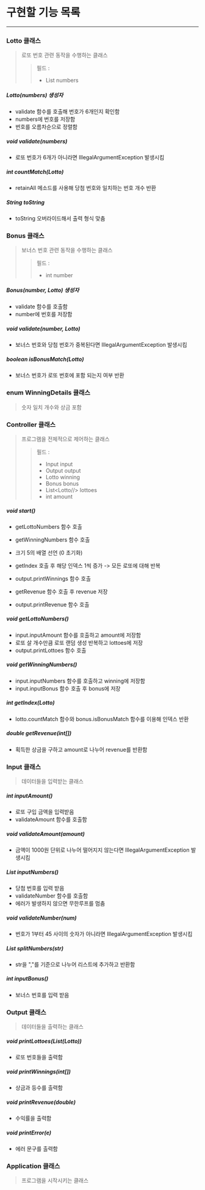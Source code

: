 # 구현할 기능 목록
<hr/>

### Lotto 클래스
> 로또 번호 관련 동작을 수행하는 클래스
> > 필드 :
> > + List numbers

##### Lotto(numbers) 생성자
+ validate 함수를 호출해 번호가 6개인지 확인함
+ numbers에 번호를 저장함
+ 번호를 오름차순으로 정렬함

##### void validate(numbers)  
+ 로또 번호가 6개가 아니라면 IllegalArgumentException 발생시킴

##### int countMatch(Lotto)
+ retainAll 메소드를 사용해 당첨 번호와 일치하는 번호 개수 반환

##### String toString
+ toString 오버라이드해서 출력 형식 맞춤

### Bonus 클래스
> 보너스 번호 관련 동작을 수행하는 클래스
> > 필드 :
> > + int number

##### Bonus(number, Lotto) 생성자
+ validate 함수를 호출함
+ number에 번호를 저장함

##### void validate(number, Lotto)
+ 보너스 번호와 당첨 번호가 중복된다면 IllegalArgumentException 발생시킴

##### boolean isBonusMatch(Lotto)
+ 보너스 번호가 로또 번호에 포함 되는지 여부 반환

### enum WinningDetails 클래스
> 숫자 일치 개수와 상금 포함

### Controller 클래스
> 프로그램을 전체적으로 제어하는 클래스
> > 필드 :
> > + Input input
> > + Output output
> > + Lotto winning
> > + Bonus bonus
> > + List<Lotto//> lottoes
> > + int amount

##### void start()
+ getLottoNumbers 함수 호출
+ getWinningNumbers 함수 호출

+ 크기 5의 배열 선언 (0 초기화)
+ getIndex 호출 후 해당 인덱스 1씩 증가 -> 모든 로또에 대해 반복
+ output.printWinnings 함수 호출
+ getRevenue 함수 호출 후 revenue 저장
+ output.printRevenue 함수 호출

##### void getLottoNumbers()
+ input.inputAmount 함수를 호출하고 amount에 저장함
+ 로또 살 개수만큼 로또 랜덤 생성 반복하고 lottoes에 저장
+ output.printLottoes 함수 호출

##### void getWinningNumbers()
+ input.inputNumbers 함수를 호출하고 winning에 저장함
+ input.inputBonus 함수 호출 후 bonus에 저장

##### int getIndex(Lotto)
+ lotto.countMatch 함수와 bonus.isBonusMatch 함수를 이용해 인덱스 반환

##### double getRevenue(int[])
+ 획득한 상금을 구하고 amount로 나누어 revenue를 반환함

### Input 클래스
> 데이터들을 입력받는 클래스

##### int inputAmount()
+ 로또 구입 금액을 입력받음
+ validateAmount 함수를 호출함

##### void validateAmount(amount)
+ 금액이 1000원 단위로 나누어 떨어지지 않는다면 IllegalArgumentException 발생시킴

##### List inputNumbers()
+ 당첨 번호를 입력 받음
+ validateNumber 함수를 호출함
+ 에러가 발생하지 않으면 무한루프를 멈춤

##### void validateNumber(num)
+ 번호가 1부터 45 사이의 숫자가 아니라면 IllegalArgumentException 발생시킴

##### List splitNumbers(str)
+ str을 ","를 기준으로 나누어 리스트에 추가하고 반환함

##### int inputBonus()
+ 보너스 번호를 입력 받음

### Output 클래스
> 데이터들을 출력하는 클래스

##### void printLottoes(List(Lotto))
+ 로또 번호들을 출력함

##### void printWinnings(int[])
+ 상금과 등수를 출력함

##### void printRevenue(double)
+ 수익률을 출력함

##### void printError(e)
+ 에러 문구를 출력함

### Application 클래스
> 프로그램을 시작시키는 클래스